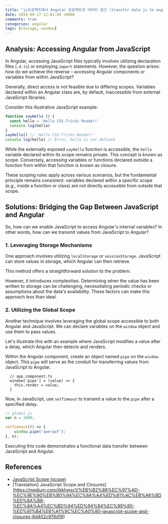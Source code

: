```yaml
---
title: "js프로젝트에서 Angular 프로젝트의 데이터 접근 (transfer data js to angular)"
date: 2019-09-27 12:01:00 +0900
comments: true
categories: angular
tags: [storage, window]
---
```


## Analysis: Accessing Angular from JavaScript

In Angular, accessing JavaScript files typically involves utilizing declaration files (`.d.ts`) or employing `import` statements. However, the question arises: how do we achieve the reverse – accessing Angular components or variables from within JavaScript?

Generally, direct access is not feasible due to differing scopes. Variables declared within an Angular class are, by default, inaccessible from external JavaScript libraries.

Consider this illustrative JavaScript example:

```jsx
function sayHello () {
  const hello = 'Hello CSS-Tricks Reader!'
  console.log(hello)
}
sayHello() // 'Hello CSS-Tricks Reader!'
console.log(hello) // Error, hello is not defined
```

While the externally exposed `sayHello` function is accessible, the `hello` variable declared within its scope remains private. This concept is known as scope. Conversely, accessing variables or functions declared outside a function from within that function is known as closure.

These scoping rules apply across various scenarios, but the fundamental principle remains consistent: variables declared within a specific scope (e.g., inside a function or class) are not directly accessible from outside that scope.

## Solutions: Bridging the Gap Between JavaScript and Angular

So, how can we enable JavaScript to access Angular's internal variables? In other words, how can we transmit values from JavaScript to Angular?

### 1. Leveraging Storage Mechanisms

One approach involves utilizing `localStorage` or `sessionStorage`. JavaScript can store values in storage, which Angular can then retrieve.

This method offers a straightforward solution to the problem.

However, it introduces complexities. Determining when the value has been written to storage can be challenging, necessitating periodic checks or assumptions about the data's availability. These factors can make this approach less than ideal.

### 2. Utilizing the Global Scope

Another technique involves leveraging the global scope accessible to both Angular and JavaScript. We can declare variables on the `window` object and use them to pass values.

Let's illustrate this with an example where JavaScript modifies a value after a delay, which Angular then detects and renders.

Within the Angular component, create an object named `pipe` on the `window` object. This `pipe` will serve as the conduit for transferring values from JavaScript to Angular.

```tsx
  // app.component.ts
  window['pipe'] = (value) => { 
    this.render = value;
  }    
```

Now, in JavaScript, use `setTimeout` to transmit a value to the `pipe` after a specified delay.

```jsx
// global.js
var n = 1000;

setTimeout(() => {
	window.pipe('qwerqwf');
}, n);
```

Executing this code demonstrates a functional data transfer between JavaScript and Angular.

## References

- [JavaScript Scope (scope)](https://yuddomack.tistory.com/entry/%EC%9E%90%EB%B0%94%EC%8A%A4%ED%81%AC%EB%A6%BD%ED%8A%B8-%EC%8A%A4%EC%BD%94%ED%94%84scope)
- [Translation] JavaScript Scope and Closures](https://medium.com/@khwsc1/%EB%B2%88%EC%97%AD-%EC%9E%90%EB%B0%94%EC%8A%A4%ED%81%AC%EB%A6%BD%ED%8A%B8-%EC%8A%A4%EC%BD%94%ED%94%84%EC%99%80-%ED%81%B4%EB%A1%9C%EC%A0%80-javascript-scope-and-closures-8d402c976d19)